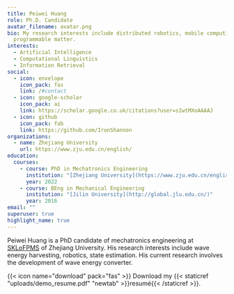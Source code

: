 ```yaml
---
title: Peiwei Huang
role: Ph.D. Candidate
avatar_filename: avatar.png
bio: My research interests include distributed robotics, mobile computing and
  programmable matter.
interests:
  - Artificial Intelligence
  - Computational Linguistics
  - Information Retrieval
social:
  - icon: envelope
    icon_pack: fas
    link: /#contact
  - icon: google-scholar
    icon_pack: ai
    link: https://scholar.google.co.uk/citations?user=sIwtMXoAAAAJ
  - icon: github
    icon_pack: fab
    link: https://github.com/IronShannon
organizations:
  - name: Zhejiang University
    url: https://www.zju.edu.cn/english/
education:
  courses:
    - course: PhD in Mechatronics Engineering
      institution: "[Zhejiang University](https://www.zju.edu.cn/english/)"
      year: 2022
    - course: BEng in Mechanical Engineering
      institution: "[Jilin University](http://global.jlu.edu.cn/)"
      year: 2016
email: ""
superuser: true
highlight_name: true
---
```

Peiwei Huang is a PhD candidate of mechatronics engineering at [SKLoFPMS](http://sklofp.zju.edu.cn/skl/) of Zhejiang University. His research interests include wave energy harvesting, robotics, state estimation. His current research involves the development of wave energy converter.

{{< icon name="download" pack="fas" >}} Download my {{< staticref "uploads/demo_resume.pdf" "newtab" >}}resumé{{< /staticref >}}.